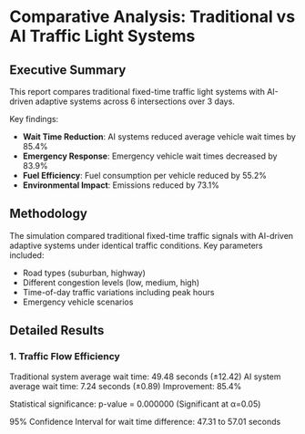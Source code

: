 # Comparative Analysis: Traditional vs AI Traffic Light Systems

## Executive Summary

This report compares traditional fixed-time traffic light systems with AI-driven adaptive systems across 6 intersections over 3 days.

Key findings:
- **Wait Time Reduction**: AI systems reduced average vehicle wait times by 85.4%
- **Emergency Response**: Emergency vehicle wait times decreased by 83.9%
- **Fuel Efficiency**: Fuel consumption per vehicle reduced by 55.2%
- **Environmental Impact**: Emissions reduced by 73.1%

## Methodology

The simulation compared traditional fixed-time traffic signals with AI-driven adaptive systems under identical traffic conditions.
Key parameters included:
- Road types (suburban, highway)
- Different congestion levels (low, medium, high)
- Time-of-day traffic variations including peak hours
- Emergency vehicle scenarios

## Detailed Results

### 1. Traffic Flow Efficiency

Traditional system average wait time: 49.48 seconds (±12.42)
AI system average wait time: 7.24 seconds (±0.89)
Improvement: 85.4%

Statistical significance: p-value = 0.000000 (Significant at α=0.05)

95% Confidence Interval for wait time difference: 47.31 to 57.01 seconds